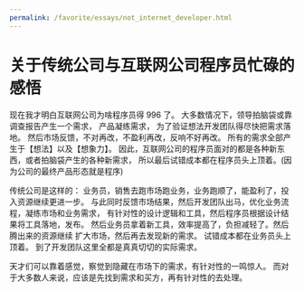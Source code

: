 ```yaml
---
permalink: /favorite/essays/not_internet_developer.html
---
```


# 关于传统公司与互联网公司程序员忙碌的感悟

现在我才明白互联网公司为啥程序员得 996 了。
大多数情况下，领导拍脑袋或靠调查报告产生一个需求，
产品凝练需求，
为了验证想法开发团队得尽快把需求落地。
然后市场反馈，不对再改，不盈利再改，反响不好再改。
所有的需求全部产生于【想法】以及【想象力】。
因此，互联网公司的程序员面对的都是各种新东西，或者拍脑袋产生的各种新需求，
所以最后试错成本都在程序员头上顶着。(因为公司的最终产品形态就是程序)

传统公司是这样的：
业务员，销售去跑市场跑业务，业务跑顺了，能盈利了，投入资源继续更进一步。
与此同时反馈市场结果，然后开发团队出马，优化业务流程，凝练市场和业务需求，
有针对性的设计逻辑和工具，然后程序员根据设计结果将工具落地，发布。
然后业务员拿着新工具，效率提高了，负担减轻了。然后腾出来的资源继续 扩大市场，然后再去发现新的需求。
试错成本都在业务员头上顶着。
到了开发团队这里全都是真真切切的实际需求。

天才们可以靠着感觉，察觉到隐藏在市场下的需求，有针对性的一鸣惊人。
而对于大多数人来说，应该是先找到需求和买方，再有针对性的去处理。
